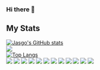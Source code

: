 ### Hi there 👋

<!--
**ISHS-Jasgo/ISHS-Jasgo** is a ✨ _special_ ✨ repository because its `README.md` (this file) appears on your GitHub profile.

Here are some ideas to get you started:

- 🔭 I’m currently working on ...
- 🌱 I’m currently learning ...
- 👯 I’m looking to collaborate on ...
- 🤔 I’m looking for help with ...
- 💬 Ask me about ...
- 📫 How to reach me: ...
- 😄 Pronouns: ...
- ⚡ Fun fact: ...
-->
## My Stats
[![Jasgo's GitHub stats](https://github-readme-stats.vercel.app/api?username=ISHS-Jasgo)](https://github.com/anuraghazra/github-readme-stats)
<br/>
<a href="https://opgc.me/#/users/ISHS-Jasgo" target="_blank"><img src="https://api.opgc.me/githubs/users/ISHS-Jasgo/tag/?theme=basic" /></a>
<br/>
[![Top Langs](https://github-readme-stats.vercel.app/api/top-langs/?username=ISHS-Jasgo&layout=donut)](https://github.com/anuraghazra/github-readme-stats)
<br/>
<img src="https://img.shields.io/badge/Java-컬러코드?style=flat-square&logo=Java&logoColor=white"/></a>
<img src="https://img.shields.io/badge/Kotlin-7F52FF?style=flat-square&logo=Kotlin&logoColor=white"/></a>
<img src="https://img.shields.io/badge/Javascript?style=flat-square&logo=javascript&logoColor=white"/></a>
<img src="https://img.shields.io/badge/Typescript-3178c6?style=flat-square&logo=Kotlin&logoColor=white"/></a>
<img src="https://img.shields.io/badge/Next.js-000000?style=flat-square&logo=Next.js&logoColor=white"/></a>
<img src="https://img.shields.io/badge/React.js-61dafb?style=flat-square&logo=React&logoColor=white"/></a>
<img src="https://img.shields.io/badge/Node.js-339933?style=flat-square&logo=Node.js&logoColor=white"/></a>
<img src="https://img.shields.io/badge/Python-3776ab?style=flat-square&logo=Python&logoColor=white"/></a>
<img src="https://img.shields.io/badge/C-a8b9cc?style=flat-square&logo=C&logoColor=white"/></a>
<img src="https://img.shields.io/badge/C++-00599c?style=flat-square&logo=C++&logoColor=white"/></a>
<img src="https://img.shields.io/badge/C#-512bd4?style=flat-square&logo=C#&logoColor=white"/></a> 
<img src="https://img.shields.io/badge/Mysql-4479a1?style=flat-square&logo=MySQL&logoColor=white"/></a>
